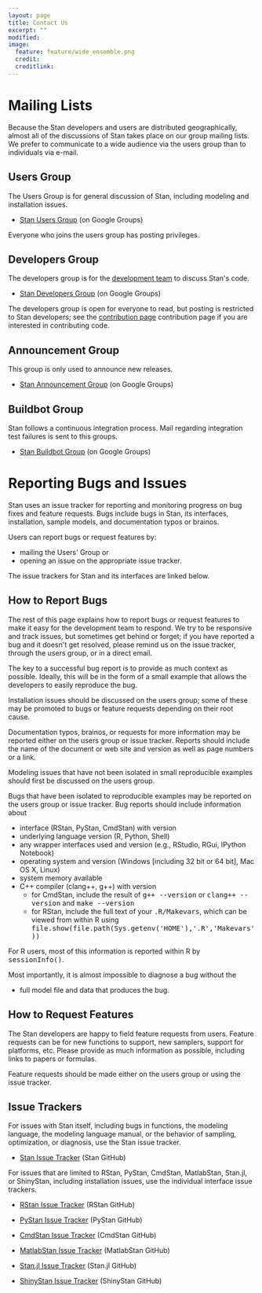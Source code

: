 ```yaml
---
layout: page
title: Contact Us
excerpt: ""
modified:
image:
  feature: feature/wide_ensemble.png
  credit:
  creditlink:
---
```


Mailing Lists
=============

Because the Stan developers and users are distributed
geographically, almost all of the discussions of Stan takes place on
our group mailing lists.  We prefer to communicate to a wide
audience via the users group than to individuals via e-mail.

Users Group
-----------

The Users Group is for general discussion of Stan, including
modeling and installation issues.

* [Stan Users Group](https://groups.google.com/forum/?fromgroups#!forum/stan-users)
  <span class="note">(on Google Groups)</span>

Everyone who joins the users group has posting privileges.

Developers Group
----------------

The developers group is for the [development team](/team/)
to discuss Stan's code.

* [Stan Developers Group](https://groups.google.com/forum/?fromgroups#!forum/stan-dev)
  <span class="note">(on Google Groups)</span>

The developers group is open for everyone to read, but posting
is restricted to Stan developers; see the [contribution page](/contribute/)
contribution page if you are interested in contributing code.

Announcement Group
------------------

This group is only used to announce new releases.

* [Stan Announcement Group](https://groups.google.com/forum/?fromgroups#!forum/stan-announce)
  <span class="note">(on Google Groups)</span>

Buildbot Group
--------------

Stan follows a continuous integration process. Mail regarding
integration test failures is sent to this groups.

* [Stan Buildbot Group](https://groups.google.com/forum/?fromgroups#!forum/stan-buildbot)
  <span class="note">(on Google Groups)</span>

Reporting Bugs and Issues
=========================

Stan uses an issue tracker for reporting and monitoring progress
on bug fixes and feature requests.  Bugs include bugs in Stan, its
interfaces, installation, sample models, and documentation typos or
brainos.

Users can report bugs or request features by:

* mailing the Users' Group or
* opening an issue on the appropriate issue tracker.

The issue trackers for Stan and its interfaces are linked below.

How to Report Bugs
------------------

The rest of this page explains how to report bugs or request
features to make it easy for the development team to respond.  We
try to be responsive and track issues, but sometimes get behind or
forget;  if you have reported a bug and it doesn't get resolved,
please remind us on the issue tracker, through the users group,
or in a direct email.

The key to a successful bug report is to provide as much context as
possible.  Ideally, this will be in the form of a small example that
allows the developers to easily reproduce the bug.

Installation issues should be discussed on the users group; some
of these may be promoted to bugs or feature requests depending on
their root cause.

Documentation typos, brainos, or requests for more information
may be reported either on the users group or issue tracker.  Reports
should include the name of the document or web site and version as
well as page numbers or a link.

Modeling issues that have not been isolated in small reproducible
examples should first be discussed on the users group.

Bugs that have been isolated to reproducible examples may be
reported on the users group or issue tracker.  Bug reports should
include information about

* interface (RStan, PyStan, CmdStan) with version
* underlying language version (R, Python, Shell)
* any wrapper interfaces used and version (e.g., RStudio, RGui, IPython Notebook)
* operating system and version (Windows [including 32 bit or 64 bit], Mac
       OS X, Linux)
* system memory available
* C++ compiler (clang++, g++) with version
  * for CmdStan, include the result of <tt>g++ --version</tt>
        or <tt>clang++ --version</tt> and <tt>make --version</tt>
  * for RStan, include the full text of your <tt>.R/Makevars</tt>,
        which can be viewed from within R using
        <tt> file.show(file.path(Sys.getenv('HOME'),'.R','Makevars'))</tt>

For R users, most of this information is reported within R by <tt>sessionInfo()</tt>.

Most importantly, it is almost impossible to diagnose a bug without the

* full model file and data that produces the bug.

How to Request Features
-----------------------

The Stan developers are happy to field feature requests from
users.  Feature requests can be for new functions to support, new
samplers, support for platforms, etc.  Please provide as much
information as possible, including links to papers or formulas.

Feature requests should be made either on the users group or
using the issue tracker.

Issue Trackers
--------------

For issues with Stan itself, including bugs in functions, the
modeling language, the modeling language manual, or the behavior of
sampling, optimization, or diagnosis, use the Stan issue tracker.

* [Stan Issue Tracker](https://github.com/stan-dev/stan/issues)
  <span class="note">(Stan GitHub)</span>

For issues that are limited to RStan, PyStan, CmdStan,
MatlabStan, Stan.jl, or ShinyStan, including installation issues,
use the individual interface issue trackers.

* [RStan Issue Tracker](https://github.com/stan-dev/rstan/issues)
  <span class="note">(RStan GitHub)</span>

* [PyStan Issue Tracker](https://github.com/stan-dev/pystan/issues)
  <span class="note">(PyStan GitHub)</span>

* [CmdStan Issue Tracker](https://github.com/stan-dev/cmdstan/issues)
  <span class="note">(CmdStan GitHub)</span>

* [MatlabStan Issue Tracker](https://github.com/brian-lau/MatlabStan/issues)
  <span class="note">(MatlabStan GitHub)</span>

* [Stan.jl Issue Tracker](https://github.com/goedman/Stan.jl/issues)
  <span class="note">(Stan.jl GitHub)</span>

* [ShinyStan Issue Tracker](https://github.com/stan-dev/shinystan/issues)
  <span class="note">(ShinyStan GitHub)</span>

